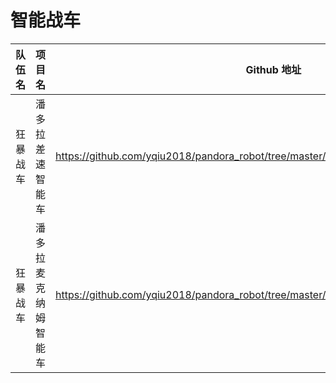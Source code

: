# 智能战车 



| 队伍名   | 项目名               | Github 地址                                                  |
| -------- | -------------------- | ------------------------------------------------------------ |
| 狂暴战车 | 潘多拉差速智能车     | https://github.com/yqiu2018/pandora_robot/tree/master/application/pandora_diff_car |
| 狂暴战车 | 潘多拉麦克纳姆智能车 | https://github.com/yqiu2018/pandora_robot/tree/master/application/pandora_mecanum_car |

